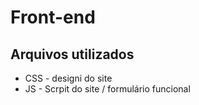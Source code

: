 # Front-end 

## Arquivos utilizados

- CSS - designi do site 
- JS - Scrpit do site / formulário funcional 
